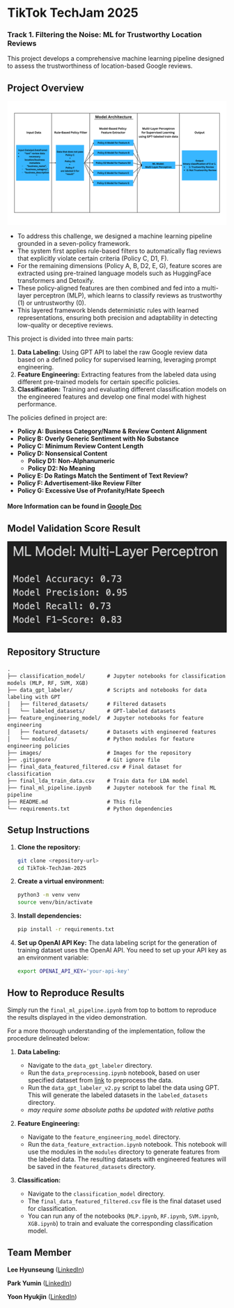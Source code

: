 # TikTok TechJam 2025
### Track 1. Filtering the Noise: ML for Trustworthy Location Reviews
This project develops a comprehensive machine learning pipeline designed to assess the trustworthiness of location-based Google reviews. 

## Project Overview
![Model Architecture](images/Model_Architecture.png)
- To address this challenge, we designed a machine learning pipeline grounded in a seven-policy framework. 
- The system first applies rule-based filters to automatically flag reviews that explicitly violate certain criteria (Policy C, D1, F). 
- For the remaining dimensions (Policy A, B, D2, E, G), feature scores are extracted using pre-trained language models such as HuggingFace transformers and Detoxify. 
- These policy-aligned features are then combined and fed into a multi-layer perceptron (MLP), which learns to classify reviews as trustworthy (1) or untrustworthy (0).
- This layered framework blends deterministic rules with learned representations, ensuring both precision and adaptability in detecting low-quality or deceptive reviews.

This project is divided into three main parts:

1.  **Data Labeling:** Using GPT API to label the raw Google review data based on a defined policy for supervised learning, leveraging prompt engineering.
2.  **Feature Engineering:** Extracting features from the labeled data using different pre-trained models for certain specific policies.
3.  **Classification:** Training and evaluating different classification models on the engineered features and develop one final model with highest performance. 

The policies defined in project are:

- **Policy A: Business Category/Name & Review Content Alignment**
- **Policy B: Overly Generic Sentiment with No Substance**
- **Policy C: Minimum Review Content Length**
- **Policy D: Nonsensical Content**
    - **Policy D1: Non-Alphanumeric**
    - **Policy D2: No Meaning**
- **Policy E: Do Ratings Match the Sentiment of Text Review?**
- **Policy F: Advertisement-like Review Filter**
- **Policy G: Excessive Use of Profanity/Hate Speech**

#### More Information can be found in [Google Doc](https://docs.google.com/document/d/1tCkZP4Z8YLQJ1Ee284itrMSlIuicsvdhtb2rCdfqbUU/edit?usp=sharing)

## Model Validation Score Result
![MLP Validation Score Result](images/MLP_performance_scores.png)

## Repository Structure

```
.
├── classification_model/       # Jupyter notebooks for classification models (MLP, RF, SVM, XGB)
├── data_gpt_labeler/           # Scripts and notebooks for data labeling with GPT
│   ├── filtered_datasets/      # Filtered datasets
│   └── labeled_datasets/       # GPT-labeled datasets
├── feature_engineering_model/  # Jupyter notebooks for feature engineering
│   ├── featured_datasets/      # Datasets with engineered features
│   └── modules/                # Python modules for feature engineering policies
├── images/                     # Images for the repository
├── .gitignore                  # Git ignore file
├── final_data_featured_filtered.csv # Final dataset for classification
├── final_lda_train_data.csv    # Train data for LDA model
├── final_ml_pipeline.ipynb     # Jupyter notebook for the final ML pipeline
├── README.md                   # This file
└── requirements.txt            # Python dependencies
```

## Setup Instructions

1.  **Clone the repository:**
    ```bash
    git clone <repository-url>
    cd TikTok-TechJam-2025
    ```

2.  **Create a virtual environment:**
    ```bash
    python3 -m venv venv
    source venv/bin/activate
    ```

3.  **Install dependencies:**
    ```bash
    pip install -r requirements.txt
    ```

4.  **Set up OpenAI API Key:**
    The data labeling script for the generation of training dataset uses the OpenAI API. You need to set up your API key as an environment variable:
    ```bash
    export OPENAI_API_KEY='your-api-key'
    ```

## How to Reproduce Results
Simply run the `final_ml_pipeline.ipynb` from top to bottom to reproduce the results displayed in the video demonstration. 

For a more thorough understanding of the implementation, follow the procedure delineated below:

1.  **Data Labeling:**
    - Navigate to the `data_gpt_labeler` directory.
    - Run the `data_preprocessing.ipynb` notebook, based on user specified dataset from [link](https://mcauleylab.ucsd.edu/public_datasets/gdrive/googlelocal/) to preprocess the data.
    - Run the `data_gpt_labeler_v2.py` script to label the data using GPT. This will generate the labeled datasets in the `labeled_datasets` directory.
    - *may require some absolute paths be updated with relative paths*

2.  **Feature Engineering:**
    - Navigate to the `feature_engineering_model` directory.
    - Run the `data_feature_extraction.ipynb` notebook. This notebook will use the modules in the `modules` directory to generate features from the labeled data. The resulting datasets with engineered features will be saved in the `featured_datasets` directory.

3.  **Classification:**
    - Navigate to the `classification_model` directory.
    - The `final_data_featured_filtered.csv` file is the final dataset used for classification.
    - You can run any of the notebooks (`MLP.ipynb`, `RF.ipynb`, `SVM.ipynb`, `XGB.ipynb`) to train and evaluate the corresponding classification model.

## Team Member
**Lee Hyunseung** ([LinkedIn](https://www.linkedin.com/in/hyunseung-lee-0128jte-10627kshs/))

**Park Yumin** ([LinkedIn](https://www.linkedin.com/in/yuminpark78/))

**Yoon Hyukjin** ([LinkedIn](https://www.linkedin.com/in/hyukjiny/))
